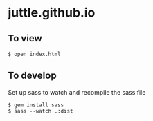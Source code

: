 # juttle.github.io

## To view
```bash
$ open index.html
```

## To develop
Set up sass to watch and recompile the sass file
```
$ gem install sass
$ sass --watch .:dist
```
